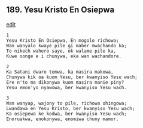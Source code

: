 
## 189.  Yesu Kristo En Osiepwa
[edit](https://docs.google.com/document/d/1dleWNnaaX7G2AdHcWRaDAZ0HRLQQM2iu/edit?mode=html)



    1
    Yesu Kristo En Osiepwa, En mogolo richowa;
    Wan wanyalo kwaye pile gi maber mwachando ka;
    To nikech wahero saye, ok walame pile ka,
    Kuwe oonge e i chunywa, eka wan wachandore.

    2
    Ka Satani dwaro temwa, ka masira makowa,
    Chunywa kik oa kuom Yesu, ber kwanyiso Yesu wach;
    Ere n'to ma dikonywa kuom masira manie piny?
    Yesu emon'yo nyawowa, ber kwanyiso Yesu wach.

    3
    Wan wanyap, wajony to pile, richowa ohingowa;
    Lwandawa en Yesu Kristo, ber kwanyiso Yesu wach;
    Ka osiepewa ke kodwa, ber kwanyiso Yesu wach;
    Enoruakwa, enokonywa, enomiwa chuny mamor.
